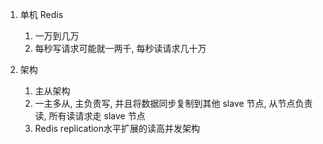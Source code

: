 1. 单机 Redis
   1. 一万到几万
   2. 每秒写请求可能就一两千, 每秒读请求几十万



2. 架构
   1. 主从架构
   2. 一主多从, 主负责写, 并且将数据同步复制到其他 slave 节点, 从节点负责读, 所有读请求走 slave 节点
   3. Redis replication水平扩展的读高并发架构